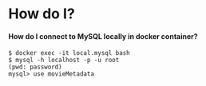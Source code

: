 # How do I?

#### How do I connect to MySQL locally in docker container?
```
$ docker exec -it local.mysql bash
$ mysql -h localhost -p -u root
(pwd: password)
mysql> use movieMetadata
```